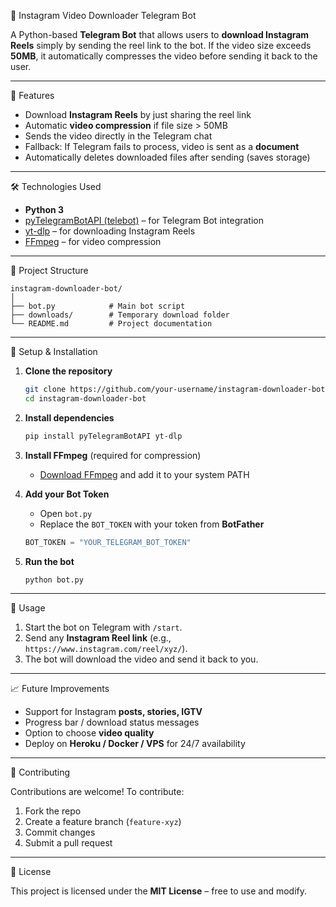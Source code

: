 🤖 Instagram Video Downloader Telegram Bot

A Python-based **Telegram Bot** that allows users to **download Instagram Reels** simply by sending the reel link to the bot.
If the video size exceeds **50MB**, it automatically compresses the video before sending it back to the user.

---

📌 Features

* Download **Instagram Reels** by just sharing the reel link
* Automatic **video compression** if file size > 50MB
* Sends the video directly in the Telegram chat
* Fallback: If Telegram fails to process, video is sent as a **document**
* Automatically deletes downloaded files after sending (saves storage)

---

🛠️ Technologies Used

* **Python 3**
* [pyTelegramBotAPI (telebot)](https://github.com/eternnoir/pyTelegramBotAPI) – for Telegram Bot integration
* [yt-dlp](https://github.com/yt-dlp/yt-dlp) – for downloading Instagram Reels
* [FFmpeg](https://ffmpeg.org/) – for video compression

---

📂 Project Structure

```
instagram-downloader-bot/
│
├── bot.py            # Main bot script
├── downloads/        # Temporary download folder
└── README.md         # Project documentation
```

---

🚀 Setup & Installation

1. **Clone the repository**

   ```bash
   git clone https://github.com/your-username/instagram-downloader-bot.git
   cd instagram-downloader-bot
   ```

2. **Install dependencies**

   ```bash
   pip install pyTelegramBotAPI yt-dlp
   ```

3. **Install FFmpeg** (required for compression)

   * [Download FFmpeg](https://ffmpeg.org/download.html) and add it to your system PATH

4. **Add your Bot Token**

   * Open `bot.py`
   * Replace the `BOT_TOKEN` with your token from **BotFather**

   ```python
   BOT_TOKEN = "YOUR_TELEGRAM_BOT_TOKEN"
   ```

5. **Run the bot**

   ```bash
   python bot.py
   ```

---

📸 Usage

1. Start the bot on Telegram with `/start`.
2. Send any **Instagram Reel link** (e.g., `https://www.instagram.com/reel/xyz/`).
3. The bot will download the video and send it back to you.

---

📈 Future Improvements

* Support for Instagram **posts, stories, IGTV**
* Progress bar / download status messages
* Option to choose **video quality**
* Deploy on **Heroku / Docker / VPS** for 24/7 availability

---

🤝 Contributing

Contributions are welcome! To contribute:

1. Fork the repo
2. Create a feature branch (`feature-xyz`)
3. Commit changes
4. Submit a pull request

---

📜 License

This project is licensed under the **MIT License** – free to use and modify.
